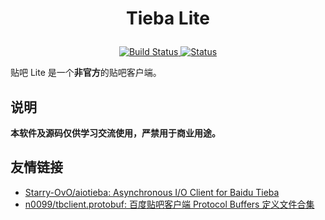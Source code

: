 # <p align="center">Tieba Lite</p>
<p align="center">
    <a href="https://github.com/HuanCheng65/TiebaLite/actions/workflows/build.yml">
        <img alt="Build Status" src="https://github.com/HuanCheng65/TiebaLite/actions/workflows/build.yml/badge.svg?branch=4.0-dev">
    </a>
    <a href="https://t.me/tblite_discuss">
        <img alt="Status" src="https://img.shields.io/badge/-Telegram-blue?logo=telegram&style=flat">
    </a>
</p>

贴吧 Lite 是一个**非官方**的贴吧客户端。

## 说明

**本软件及源码仅供学习交流使用，严禁用于商业用途。**

## 友情链接

+ [Starry-OvO/aiotieba: Asynchronous I/O Client for Baidu Tieba](https://github.com/Starry-OvO/aiotieba)
+ [n0099/tbclient.protobuf: 百度贴吧客户端 Protocol Buffers 定义文件合集](https://github.com/n0099/tbclient.protobuf)